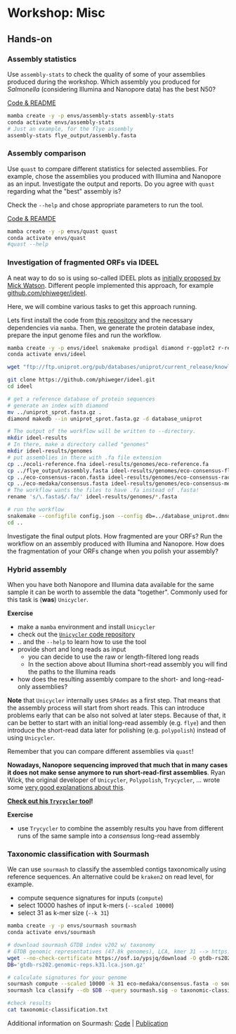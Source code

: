 # Workshop: Misc

## Hands-on

### Assembly statistics

Use `assembly-stats` to check the quality of some of your assemblies produced during the workshop. Which assembly you produced for _Salmonella_ (considering Illumina and Nanopore data) has the best N50? 

[Code & README](https://github.com/sanger-pathogens/assembly-stats)

```bash
mamba create -y -p envs/assembly-stats assembly-stats
conda activate envs/assembly-stats
# Just an example, for the flye assembly
assembly-stats flye_output/assembly.fasta
```

### Assembly comparison

Use `quast` to compare different statistics for selected assemblies. For example, chose the assemblies you produced with Illumina and Nanopore as an input. Investigate the output and reports. Do you agree with `quast` regarding what the "best" assembly is? 

Check the `--help` and chose appropriate parameters to run the tool.

[Code & REAMDE](https://github.com/ablab/quast)

```bash
mamba create -y -p envs/quast quast
conda activate envs/quast
#quast --help
```

### Investigation of fragmented ORFs via IDEEL

A neat way to do so is using so-called IDEEL plots as [initially proposed by Mick Watson](http://www.opiniomics.org/a-simple-test-for-uncorrected-insertions-and-deletions-indels-in-bacterial-genomes/). Different people implemented this approach, for example [github.com/phiweger/ideel](https://github.com/phiweger/ideel).

Here, we will combine various tasks to get this approach running. 

Lets first install the code from [this repository](https://github.com/phiweger/ideel) and the necessary dependencies via `mamba`. Then, we generate the protein database index, prepare the input genome files and run the workflow. 

```bash
mamba create -y -p envs/ideel snakemake prodigal diamond r-ggplot2 r-readr
conda activate envs/ideel

wget "ftp://ftp.uniprot.org/pub/databases/uniprot/current_release/knowledgebase/complete/uniprot_sprot.fasta.gz"

git clone https://github.com/phiweger/ideel.git
cd ideel

# get a reference database of protein sequences
# generate an index with diamond
mv ../uniprot_sprot.fasta.gz .
diamond makedb --in uniprot_sprot.fasta.gz -d database_uniprot

# The output of the workflow will be written to --directory. 
mkdir ideel-results
# In there, make a directory called "genomes"
mkdir ideel-results/genomes
# put assemblies in there with .fa file extension
cp ../ecoli-reference.fna ideel-results/genomes/eco-reference.fa
cp ../flye_output/assembly.fasta ideel-results/genomes/eco-consensus-flye.fasta
cp ../eco-consensus-racon.fasta ideel-results/genomes/eco-consensus-racon.fasta
cp ../eco-medaka/consensus.fasta ideel-results/genomes/eco-consensus-medaka.fasta
# The workflow wants the files to have .fa instead of .fasta!
rename 's/\.fasta$/.fa/' ideel-results/genomes/*.fasta

# run the workflow
snakemake --configfile config.json --config db=../database_uniprot.dmnd --directory ideel-results/ --cores 4
cd ..
```

Investigate the final output plots. How fragmented are your ORFs? Run the workflow on an assembly produced with Illumina and Nanopore. How does the fragmentation of your ORFs change when you polish your assembly? 

### Hybrid assembly

When you have both Nanopore and Illumina data available for the same sample it can be worth to assemble the data "together". Commonly used for this task is (**was**) `Unicycler`.

__Exercise__

* make a `mamba` environment and install `Unicycler`
* check out the [`Unicycler` code repository](https://github.com/rrwick/Unicycler)
* .. and the `--help` to learn how to use the tool
* provide short and long reads as input
    * you can decide to use the raw or length-filtered long reads
    * In the section above about Illumina short-read assembly you will find the paths to the Illumina reads
* how does the resulting assembly compare to the short- and long-read-only assemblies?

**Note** that `Unicycler` internally uses `SPAdes` as a first step. That means that the assembly process will start from short reads. This can introduce problems early that can be also not solved at later steps. Because of that, it can be better to start with an initial long-read assembly (e.g. `flye`) and then introduce the short-read data later for polishing (e.g. `polypolish`) instead of using `Unicycler`. 

Remember that you can compare different assemblies via `quast`!

**Nowadays, Nanopore sequencing improved that much that in many cases it does not make sense anymore to run short-read-first assemblies**. Ryan Wick, the original developer of `Unicycler`, `Polypolish`, `Trycycler`, ... wrote some [very good explanations about this](https://github.com/rrwick/Unicycler#2022-update). 

**[Check out his `Trycycler` tool](https://github.com/rrwick/Trycycler/wiki)!**

__Exercise__

* use `Trycycler` to combine the assembly results you have from different runs of the same sample into a _consensus_ long-read assembly

### Taxonomic classification with Sourmash

We can use `sourmash` to classify the assembled contigs taxonomically using reference sequences. An alternative could be `kraken2` on read level, for example.

* compute sequence signatures for inputs (`compute`)
* select 10000 hashes of input k-mers (`--scaled 10000`)
* select 31 as k-mer size (`--k 31`)

```bash
mamba create -y -p envs/sourmash sourmash
conda activate envs/sourmash

# download sourmash GTDB index v202 w/ taxonomy
# GTDB genomic representatives (47.8k genomes), LCA, kmer 31 --> https://sourmash.readthedocs.io/en/latest/databases.html
wget --no-check-certificate https://osf.io/ypsjq/download -O gtdb-rs202.genomic-reps.k31.lca.json.gz 
DB='gtdb-rs202.genomic-reps.k31.lca.json.gz'

# calculate signatures for your genome
sourmash compute --scaled 10000 -k 31 eco-medaka/consensus.fasta -o sourmash.sig
sourmash lca classify --db $DB --query sourmash.sig -o taxonomic-classification.txt

#check results
cat taxonomic-classification.txt
```

Additional information on Sourmash: [Code](https://github.com/sourmash-bio/sourmash) | [Publication](https://joss.theoj.org/papers/10.21105/joss.00027)
